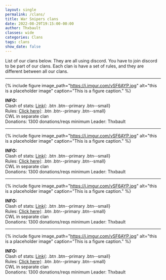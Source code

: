 ```yaml
---
layout: single
permalink: /clans/
title: War Snipers clans
date: 2022-08-29T19:15:00-00:00
author: Thxbault
classes: wide
categories: Clans
tags: clans
show_date: false
---
```


List of our clans below. They are all using discord. You have to join discord to be part of our clans. Each clan is have a set of rules, and they are different between all our clans. 

***


{% include figure image_path="https://i.imgur.com/vSF6AYP.jpg" alt="this is a placeholder image" caption="This is a figure caption." %}


**INFO:**<br>
Clash of stats: [Link](https://www.clashofstats.com/clans/war-snipers-2.7-PU9PLQJ2/summary){: .btn .btn--primary .btn--small} <br>
Rules: [Click here](https://www.warsnipers.com/clans/27){: .btn .btn--primary .btn--small} <br>
CWL in separate clan <br>
Donations: 1300 donations/reqs minimum
Leader: Thxbault <br>

***

{% include figure image_path="https://i.imgur.com/vSF6AYP.jpg" alt="this is a placeholder image" caption="This is a figure caption." %}


**INFO:**<br>
Clash of stats: [Link](https://www.clashofstats.com/clans/war-snipers-2.7-PU9PLQJ2/summary){: .btn .btn--primary .btn--small} <br>
Rules: [Click here](https://www.warsnipers.com/clans/27){: .btn .btn--primary .btn--small} <br>
CWL in separate clan <br>
Donations: 1300 donations/reqs minimum
Leader: Thxbault <br>

***

{% include figure image_path="https://i.imgur.com/vSF6AYP.jpg" alt="this is a placeholder image" caption="This is a figure caption." %}


**INFO:**<br>
Clash of stats: [Link](https://www.clashofstats.com/clans/war-snipers-2.7-PU9PLQJ2/summary){: .btn .btn--primary .btn--small} <br>
Rules: [Click here](https://www.warsnipers.com/clans/27){: .btn .btn--primary .btn--small} <br>
CWL in separate clan <br>
Donations: 1300 donations/reqs minimum
Leader: Thxbault <br>

***

{% include figure image_path="https://i.imgur.com/vSF6AYP.jpg" alt="this is a placeholder image" caption="This is a figure caption." %}


**INFO:**<br>
Clash of stats: [Link](https://www.clashofstats.com/clans/war-snipers-2.7-PU9PLQJ2/summary){: .btn .btn--primary .btn--small} <br>
Rules: [Click here](https://www.warsnipers.com/clans/27){: .btn .btn--primary .btn--small} <br>
CWL in separate clan <br>
Donations: 1300 donations/reqs minimum
Leader: Thxbault <br>
 
 

